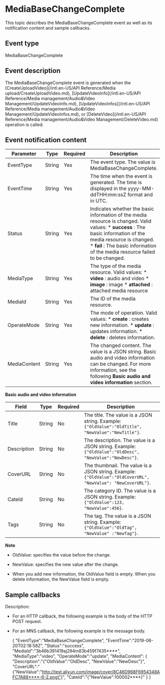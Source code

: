 MediaBaseChangeComplete 
============================================

This topic describes the MediaBaseChangeComplete event as well as its notification content and sample callbacks.

Event type 
-------------------------------

MediaBaseChangeComplete

Event description 
--------------------------------------

The MediaBaseChangeComplete event is generated when the [CreateUploadVideo](/intl.en-US/API Reference/Media upload/CreateUploadVideo.md), [UpdateVideoInfo](/intl.en-US/API Reference/Media management/Audio&Video Management/UpdateVideoInfo.md), [UpdateVideoInfos](/intl.en-US/API Reference/Media management/Audio&Video Management/UpdateVideoInfos.md), or [DeleteVideo](/intl.en-US/API Reference/Media management/Audio&Video Management/DeleteVideo.md) operation is called.

Event notification content 
-----------------------------------------------



|  Parameter   |  Type  | Required |                                                                                                                                                                      Description                                                                                                                                                                       |
|--------------|--------|----------|--------------------------------------------------------------------------------------------------------------------------------------------------------------------------------------------------------------------------------------------------------------------------------------------------------------------------------------------------------|
| EventType    | String | Yes      | The event type. The value is MediaBaseChangeComplete.                                                                                                                                                                                                                                                                                                  |
| EventTime    | String | Yes      | The time when the event is generated. The time is displayed in the yyyy-MM-ddTHH:mm:ssZ format and in UTC.                                                                                                                                                                                                                                             |
| Status       | String | Yes      | Indicates whether the basic information of the media resource is changed. Valid values: * **success** : The basic information of the media resource is changed.   * **fail** : The basic information of the media resource failed to be changed.    |
| MediaType    | String | Yes      | The type of the media resource. Valid values: * **video** : audio and video   * **image** : image   * **attached** : attached media resource                                                                       |
| MediaId      | String | Yes      | The ID of the media resource.                                                                                                                                                                                                                                                                                                                          |
| OperateMode  | String | Yes      | The mode of operation. Valid values: * **create** : creates new information.   * **update** : updates information.   * **delete** : deletes information.                                                           |
| MediaContent | String | Yes      | The changed content. The value is a JSON string. Basic audio and video information can be changed. For more information, see the following **Basic audio and video information** section.                                                                                                                                                              |



**Basic audio and video information** 


|    Field    |  Type  | Required |                                                 Description                                                  |
|-------------|--------|----------|--------------------------------------------------------------------------------------------------------------|
| Title       | String | No       | The title. The value is a JSON string. Example: `{"OldValue":"OldTitle", "NewValue":"NewTitle"}`.            |
| Description | String | No       | The description. The value is a JSON string. Example: `{"OldValue":"OldDesc", "NewValue":"NewDesc"}`.        |
| CoverURL    | String | No       | The thumbnail. The value is a JSON string. Example: `{"OldValue":"OldCoverURL", "NewValue": "NewCoverURL"}`. |
| CateId      | String | No       | The category ID. The value is a JSON string. Example: `{"OldValue":123, "NewValue":456}`.                    |
| Tags        | String | No       | The tag. The value is a JSON string. Example: `{"OldValue":"OldTag", "NewValue" :"NewTag"}`.                 |


**Note**

* OldValue: specifies the value before the change.

  

* NewValue: specifies the new value after the change.

  

* When you add new information, the OldValue field is empty. When you delete information, the NewValue field is empty.

  




Sample callbacks 
-------------------------------------

Description:

* For an HTTP callback, the following example is the body of the HTTP POST request.

  

* For an MNS callback, the following example is the message body.

  




    {
      "EventType":"MediaBaseChangeComplete",
      "EventTime":"2019-06-20T02:18:58Z",
      "Status":"success",
      "MediaId":"3b46b391419aj294m83b459f7435****",
      "MediaType":"video",
      "OperateMode":"update",
      "MediaContent":
      {
         "Description":"{\"OldValue\":\"OldDesc\", \"NewValue\":\"NewDesc\"}",
         "CoverURL":"{\"NewValue\":\"http://test.aliyun.com/image/cover/8C46D968F6954348AFC7A88****-6-2.png\"}",
         "CateId":"{\"NewValue\":100002****}"
       }
    }


